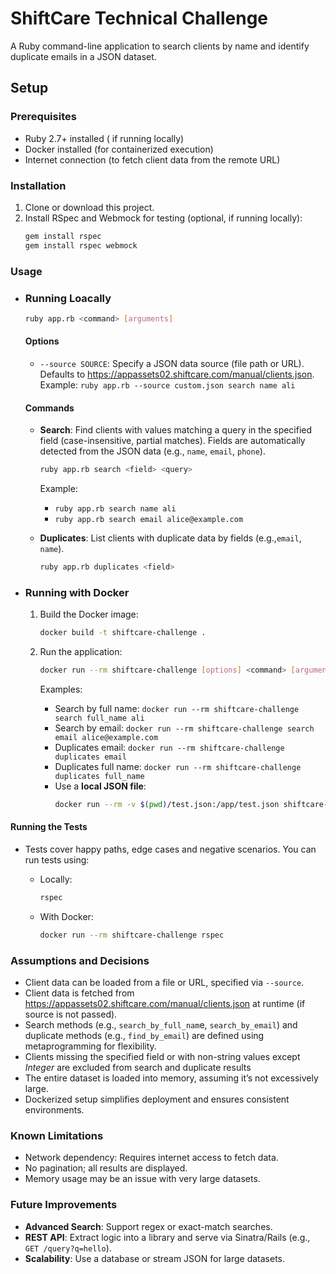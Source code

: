 # ShiftCare Technical Challenge

A Ruby command-line application to search clients by name and identify duplicate emails in a JSON dataset.

## Setup

### Prerequisites
- Ruby 2.7+ installed ( if running locally)
- Docker installed (for containerized execution)
- Internet connection (to fetch client data from the remote URL)

### Installation
1. Clone or download this project.
2. Install RSpec and Webmock for testing (optional, if running locally):
   ```bash
   gem install rspec
   gem install rspec webmock
   ```

### Usage

  - ### Running Loacally

    ```bash
    ruby app.rb <command> [arguments]
    ```

    #### Options
      - `--source SOURCE`: Specify a JSON data source (file path or URL). Defaults to https://appassets02.shiftcare.com/manual/clients.json. Example: `ruby app.rb --source custom.json search name ali`
    #### Commands

    - **Search**: Find clients with values matching a query in the specified field (case-insensitive, partial matches). Fields are automatically detected from the JSON data (e.g., `name`, `email`, `phone`).

        ```bash
        ruby app.rb search <field> <query>
        ```
        Example:
         - `ruby app.rb search name ali`
         - `ruby app.rb search email alice@example.com`

    - **Duplicates**: List clients with duplicate data by fields (e.g.,`email`, `name`).

        ```bash
        ruby app.rb duplicates <field>
        ```

  - ### Running with Docker

    1. Build the Docker image:

          ```bash
          docker build -t shiftcare-challenge .
          ```
    2. Run the application:
          ```bash
          docker run --rm shiftcare-challenge [options] <command> [arguments]
          ```
       Examples:
        - Search by full name: `docker run --rm shiftcare-challenge search full_name ali`
        - Search by email: `docker run --rm shiftcare-challenge search email alice@example.com`
        - Duplicates email: `docker run --rm shiftcare-challenge duplicates email`
        - Duplicates full name: `docker run --rm shiftcare-challenge duplicates full_name`
        - Use a **local JSON file**:
            ```bash
            docker run --rm -v $(pwd)/test.json:/app/test.json shiftcare-challenge --source test.json search name ali
            ```

#### Running the Tests
- Tests cover happy paths, edge cases and negative scenarios. You can run tests using:
  - Locally:

    ```bash
    rspec
    ```
  - With Docker:

    ```bash
    docker run --rm shiftcare-challenge rspec
    ```

### Assumptions and Decisions

- Client data can be loaded from a file or URL, specified via `--source`.
- Client data is fetched from https://appassets02.shiftcare.com/manual/clients.json at runtime (if source is not passed).
- Search methods (e.g., `search_by_full_nam`e, `search_by_email`) and duplicate methods (e.g., `find_by_email`) are defined using metaprogramming for flexibility.
- Clients missing the specified field or with non-string values except *Integer* are excluded from search and duplicate results
- The entire dataset is loaded into memory, assuming it’s not excessively large.
- Dockerized setup simplifies deployment and ensures consistent environments.

### Known Limitations

- Network dependency: Requires internet access to fetch data.
- No pagination; all results are displayed.
- Memory usage may be an issue with very large datasets.

### Future Improvements

- **Advanced Search**: Support regex or exact-match searches.
- **REST API**: Extract logic into a library and serve via Sinatra/Rails (e.g., `GET /query?q=hello`).
- **Scalability**: Use a database or stream JSON for large datasets.